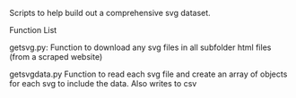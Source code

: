 Scripts to help build out a comprehensive svg dataset. 

Function List

getsvg.py: 
Function to download any svg files in all subfolder html files (from a scraped website)

getsvgdata.py
Function to read each svg file and create an array of objects for each svg to include the data. Also writes to csv 
